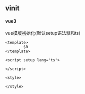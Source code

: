 ## vinit
#### vue3
vue模版初始化(默认setup语法糖和ts)
```vue
<template>
		$0
</template>
	
<script setup lang='ts'>
	
</script>
	
<style>
	
</style>
```